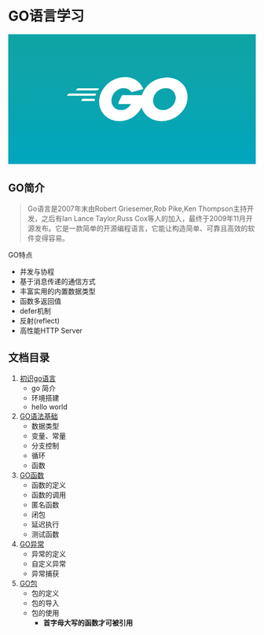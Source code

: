 # GO语言学习
![golang](./docs/go_core/assets/golang.jpg)
## GO简介
> Go语言是2007年末由Robert Griesemer,Rob Pike,Ken Thompson主持开发，之后有Ian Lance Taylor,Russ Cox等人的加入，最终于2009年11月开源发布。它是一款简单的开源编程语言，它能让构造简单、可靠且高效的软件变得容易。

 GO特点
- 并发与协程
- 基于消息传递的通信方式
- 丰富实用的内置数据类型
- 函数多返回值
- defer机制
- 反射(reflect)
- 高性能HTTP Server


## 文档目录
1. [初识go语言](/docs/go_core/认识GO.md)
    - go 简介
    - 环境搭建
    - hello world
2. [GO语法基础](/docs/go_core/GO基础语法.md)
    - 数据类型
    - 变量、常量
    - 分支控制
    - 循环
    - 函数
3. [GO函数](/docs/go_core/GO函数.md)
    - 函数的定义
    - 函数的调用
    - 匿名函数
    - 闭包
    - 延迟执行
    - 测试函数
4. [GO异常](/docs/go_core/GO异常.md)
    - 异常的定义
    - 自定义异常
    - 异常捕获
5. [GO包](/docs/go_core/GO包.md)
    - 包的定义
    - 包的导入
    - 包的使用
        - **首字母大写的函数才可被引用**
